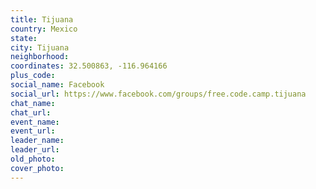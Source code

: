 ```yaml
---
title: Tijuana
country: Mexico
state: 
city: Tijuana
neighborhood: 
coordinates: 32.500863, -116.964166
plus_code:
social_name: Facebook
social_url: https://www.facebook.com/groups/free.code.camp.tijuana
chat_name:
chat_url:
event_name:
event_url:
leader_name:
leader_url:
old_photo: 
cover_photo:
---
```

